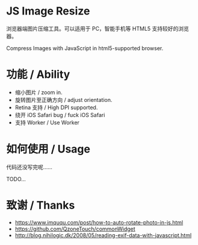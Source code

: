 # JS Image Resize

浏览器端图片压缩工具。可以适用于 PC，智能手机等 HTML5 支持较好的浏览器。

Compress Images with JavaScript in html5-supported browser.

# 功能 / Ability

* 缩小图片 / zoom in.
* 旋转图片至正确方向 / adjust orientation.
* Retina 支持 / High DPI supported.
* 绕开 iOS Safari bug / fuck iOS Safari
* 支持 Worker / Use Worker

# 如何使用 / Usage

代码还没写完呢……

TODO...

# 致谢 / Thanks

* <https://www.imququ.com/post/how-to-auto-rotate-photo-in-js.html>
* <https://github.com/QzoneTouch/commonWidget>
* <http://blog.nihilogic.dk/2008/05/reading-exif-data-with-javascript.html>